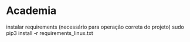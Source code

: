 # Academia
instalar requirements (necessário para operação correta do projeto)
sudo pip3 install -r requirements_linux.txt
